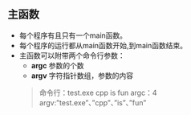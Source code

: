 ## 主函数

+	每个程序有且只有一个main函数。
+	每个程序的运行都从main函数开始,到main函数结束。
+	主函数可以附带两个命令行参数：
	+	**argc** 参数的个数
	+	**argv** 字符指针数组，参数的内容
	>命令行：test.exe cpp is fun
	>argc：4
	>argv:”test.exe”、”cpp”、”is”、”fun”
